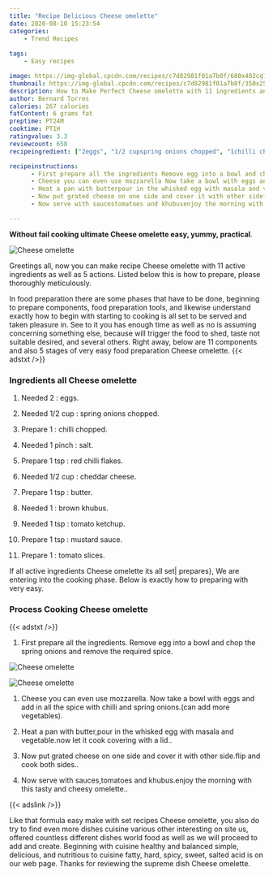 ```yaml
---
title: "Recipe Delicious Cheese omelette"
date: 2020-08-10 15:23:54
categories:
    - Trend Recipes
    
tags:
    - Easy recipes

image: https://img-global.cpcdn.com/recipes/c7d82981f01a7b0f/680x482cq70/cheese-omelette-recipe-main-photo.jpg
thumbnail: https://img-global.cpcdn.com/recipes/c7d82981f01a7b0f/350x250cq70/cheese-omelette-recipe-main-photo.jpg
description: How to Make Perfect Cheese omelette with 11 ingredients and 5 stages of easy cooking.
author: Bernard Torres
calories: 267 calories
fatContent: 6 grams fat
preptime: PT24M
cooktime: PT1H
ratingvalue: 3.3
reviewcount: 658
recipeingredient: ["2eggs", "1/2 cupspring onions chopped", "1chilli chopped", "1 pinchsalt", "1 tspred chilli flakes", "1/2 cupcheddar cheese", "1 tspbutter", "1brown khubus", "1 tsptomato ketchup", "1 tspmustard sauce", "1tomato slices"]

recipeinstructions: 
      - First prepare all the ingredients Remove egg into a bowl and chop the spring onions and remove the required spice 
      - Cheese you can even use mozzarella Now take a bowl with eggs and add in all the spice with chilli and spring onionscan add more vegetables 
      - Heat a pan with butterpour in the whisked egg with masala and vegetablenow let it cook covering with a lid 
      - Now put grated cheese on one side and cover it with other sideflip and cook both sides 
      - Now serve with saucestomatoes and khubusenjoy the morning with this tasty and cheesy omelette

---
```




**Without fail cooking ultimate Cheese omelette easy, yummy, practical**. 


![Cheese omelette](https://img-global.cpcdn.com/recipes/c7d82981f01a7b0f/680x482cq70/cheese-omelette-recipe-main-photo.jpg "Cheese omelette")




Greetings all, now you can make recipe Cheese omelette with 11 active ingredients as well as 5 actions. Listed below this is how to prepare, please thoroughly meticulously.

In food preparation there are some phases that have to be done, beginning to prepare components, food preparation tools, and likewise understand exactly how to begin with starting to cooking is all set to be served and taken pleasure in. See to it you has enough time as well as no is assuming concerning something else, because will trigger the food to shed, taste not suitable desired, and several others. Right away, below are 11 components and also 5 stages of very easy food preparation Cheese omelette.
{{< adstxt />}}

### Ingredients all Cheese omelette


1. Needed 2 : eggs.

1. Needed 1/2 cup : spring onions chopped.

1. Prepare 1 : chilli chopped.

1. Needed 1 pinch : salt.

1. Prepare 1 tsp : red chilli flakes.

1. Needed 1/2 cup : cheddar cheese.

1. Prepare 1 tsp : butter.

1. Needed 1 : brown khubus.

1. Needed 1 tsp : tomato ketchup.

1. Prepare 1 tsp : mustard sauce.

1. Prepare 1 : tomato slices.



If all active ingredients Cheese omelette its all set| prepares}, We are entering into the cooking phase. Below is exactly how to preparing with very easy.

### Process Cooking Cheese omelette

{{< adstxt />}}


1. First prepare all the ingredients. Remove egg into a bowl and chop the spring onions and remove the required spice.



![Cheese omelette](https://img-global.cpcdn.com/steps/fce793817349db30/160x128cq70/cheese-omelette-recipe-step-1-photo.jpg" "Cheese omelette")

![Cheese omelette](https://img-global.cpcdn.com/steps/87edbdaf6b3de174/160x128cq70/cheese-omelette-recipe-step-1-photo.jpg" "Cheese omelette")



1. Cheese you can even use mozzarella. Now take a bowl with eggs and add in all the spice with chilli and spring onions.(can add more vegetables).



1. Heat a pan with butter,pour in the whisked egg with masala and vegetable.now let it cook covering with a lid..



1. Now put grated cheese on one side and cover it with other side.flip and cook both sides..



1. Now serve with sauces,tomatoes and khubus.enjoy the morning with this tasty and cheesy omelette..





{{< adslink />}}

Like that formula easy make with set recipes Cheese omelette, you also do try to find even more dishes cuisine various other interesting on site us, offered countless different dishes world food as well as we will proceed to add and create. Beginning with cuisine healthy and balanced simple, delicious, and nutritious to cuisine fatty, hard, spicy, sweet, salted acid is on our web page. Thanks for reviewing the supreme dish Cheese omelette.
